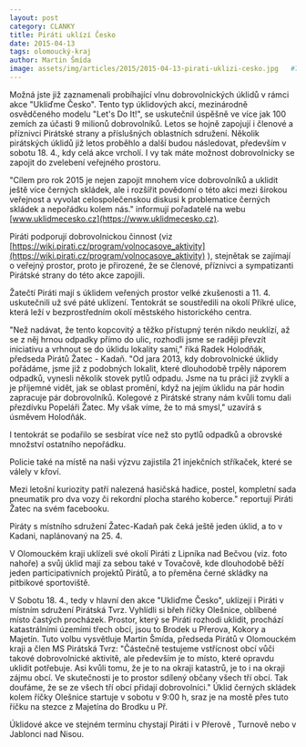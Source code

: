 ```yaml
---
layout: post
category: CLANKY
title: Piráti uklízí Česko
date: 2015-04-13
tags: olomoucký-kraj
author: Martin Šmída
image: assets/img/articles/2015/2015-04-13-pirati-uklizi-cesko.jpg   #751x422 pixelu
---
```

Možná jste již zaznamenali probíhající vlnu dobrovolnických úklidů v rámci akce "Ukliďme Česko". Tento typ úklidových akcí, mezinárodně osvědčeného modelu "Let's Do It!", se uskutečnil úspěšně ve více jak 100 zemích za účasti 9 milionů dobrovolníků. Letos se hojně zapojují i členové a příznivci Pirátské strany a příslušných oblastních sdružení. Několik pirátských úklidů již letos proběhlo a další budou následovat, především v sobotu 18. 4., kdy celá akce vrcholí. I vy tak máte možnost dobrovolnicky se zapojit do zvelebení veřejného prostoru.

"Cílem pro rok 2015 je nejen zapojit mnohem více dobrovolníků a uklidit ještě více černých skládek, ale i rozšířit povědomí o této akci mezi širokou veřejnost a vyvolat celospolečenskou diskusi k problematice černých skládek a nepořádku kolem nás." informují pořadatelé na webu [www.uklidmecesko.cz](https://www.uklidmecesko.cz).

Piráti podporují dobrovolnickou činnost (viz [https://wiki.pirati.cz/program/volnocasove_aktivity](https://wiki.pirati.cz/program/volnocasove_aktivity) ), stejnětak se zajímají o veřejný prostor, proto je přirozené, že se členové, příznivci a sympatizanti Pirátské strany do této akce zapojili.

Žatečtí Piráti mají s úklidem veřených prostor velké zkušenosti a 11. 4. uskutečnili už své páté uklízení. Tentokrát se soustředili na okolí Příkré ulice, která leží v bezprostředním okolí městského historického centra. 

"Než nadávat, že tento kopcovitý a těžko přístupný terén nikdo neuklízí, až se z něj hrnou odpadky přímo do ulic, rozhodli jsme se raději převzít iniciativu a vrhnout se do úklidu lokality sami," říká Radek Holodňák, předseda Pirátů Žatec - Kadaň. "Od jara 2013, kdy dobrovolnické úklidy pořádáme, jsme již z podobných lokalit, které dlouhodobě trpěly náporem odpadků, vynesli několik stovek pytlů odpadu. Jsme na tu práci již zvyklí a je příjemné vidět, jak se oblast promění, když na jejím úklidu na pár hodin zapracuje pár dobrovolníků. Kolegové z Pirátské strany nám kvůli tomu dali přezdívku Popeláři Žatec. My však víme, že to má smysl," uzavírá s úsměvem Holodňák.

I tentokrát se podařilo se sesbírat více než sto pytlů odpadků a obrovské množství ostatního nepořádku.

Policie také na místě na naši výzvu zajistila 21 injekčních stříkaček, které se válely v křoví.

Mezi letošní kuriozity patří nalezená hasičská hadice, postel, kompletní sada pneumatik pro dva vozy či rekordní plocha starého koberce." reportují Piráti Žatec na svém facebooku.

Piráty s místního sdružení Žatec-Kadaň pak čeká ještě jeden úklid, a to v Kadani, naplánovaný na 25. 4.

V Olomouckém kraji uklízeli své okolí Piráti z Lipníka nad Bečvou (viz. foto nahoře) a svůj úklid mají za sebou také v Tovačově, kde dlouhodobě běží jeden participativních projektů Pirátů, a to přeměna černé skládky na pitbikové sportoviště.

V Sobotu 18. 4., tedy v hlavní den akce "Ukliďme Česko", uklízejí i Piráti v místním sdružení Pirátská Tvrz. Vyhlídli si břeh říčky Olešnice, oblíbené místo častých procházek. Prostor, který se Piráti rozhodi uklidit, prochází katastrálními územími třech obcí, jsou to Brodek u Přerova, Kokory a Majetín.  Tuto volbu vysvětluje Martin Šmída, předseda Pirátů v Olomouckém kraji a člen MS Pirátská Tvrz: "Částečně testujeme vstřícnost obcí vůči takové dobrovolnické aktivitě, ale především je to místo, které opravdu uklidit potřebuje. Asi kvůli tomu, že je to na okraji katastrů, je to i na okraji zájmu obcí. Ve skutečnosti je to prostor sdílený občany všech tří obcí. Tak doufáme, že se ze všech tří obcí přidají dobrovolníci." Úklid černých skládek kolem říčky Olešnice startuje v sobotu v 9:00 h, sraz je na mostě přes tuto říčku na stezce z Majetína do Brodku u Př.

Úklidové akce ve stejném termínu chystají Piráti i v Přerově , Turnově nebo v Jablonci nad Nisou.